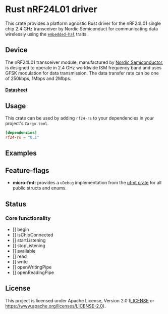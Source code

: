 # Rust nRF24L01 driver
This crate provides a platform agnostic Rust driver for the nRF24L01 single chip 2.4 GHz
transceiver by Nordic Semiconduct for communicating data wirelessly using the [`embedded-hal`](https://github.com/rust-embedded/embedded-hal) traits.


## Device
The nRF24L01 transceiver module, manufactured by [Nordic Semiconductor](https://www.nordicsemi.com), is designed to operate in 2.4 GHz worldwide ISM frequency band and uses GFSK modulation for data transmission.
The data transfer rate can be one of 250kbps, 1Mbps and 2Mbps.
#### [Datasheet](https://www.sparkfun.com/datasheets/Components/nRF24L01_prelim_prod_spec_1_2.pdf)

## Usage

This crate can be used by adding `rf24-rs` to your dependencies in your project's `Cargo.toml`.

```toml
[dependencies]
rf24-rs = "0.1"
```

## Examples

## Feature-flags

- **micro-fmt:** provides a `uDebug` implementation from the [ufmt crate](https://docs.rs/ufmt) for all public structs and enums.

## Status
### Core functionality
- [] begin 
- [] isChipConnected
- [] startListening
- [] stopListening 
- [] available 
- [] read 
- [] write 
- [] openWritingPipe 
- [] openReadingPipe 

## License

This project is licensed under Apache License, Version 2.0 ([LICENSE](LICENSE) or https://www.apache.org/licenses/LICENSE-2.0).
